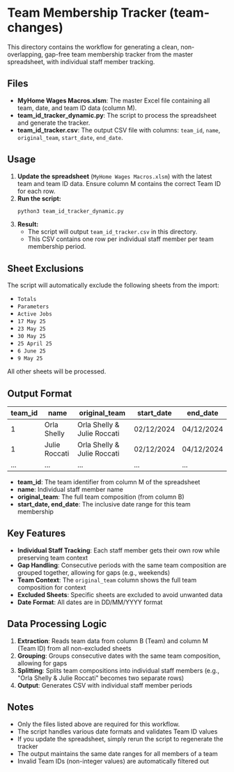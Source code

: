 # Team Membership Tracker (team-changes)

This directory contains the workflow for generating a clean, non-overlapping, gap-free team membership tracker from the master spreadsheet, with individual staff member tracking.

## Files

- **MyHome Wages Macros.xlsm**: The master Excel file containing all team, date, and team ID data (column M).
- **team_id_tracker_dynamic.py**: The script to process the spreadsheet and generate the tracker.
- **team_id_tracker.csv**: The output CSV file with columns: `team_id`, `name`, `original_team`, `start_date`, `end_date`.

## Usage

1. **Update the spreadsheet** (`MyHome Wages Macros.xlsm`) with the latest team and team ID data. Ensure column M contains the correct Team ID for each row.
2. **Run the script:**
   ```bash
   python3 team_id_tracker_dynamic.py
   ```
3. **Result:**
   - The script will output `team_id_tracker.csv` in this directory.
   - This CSV contains one row per individual staff member per team membership period.

## Sheet Exclusions

The script will automatically exclude the following sheets from the import:
- `Totals`
- `Parameters`
- `Active Jobs`
- `17 May 25`
- `23 May 25`
- `30 May 25`
- `25 April 25`
- `6 June 25`
- `9 May 25`

All other sheets will be processed.

## Output Format

| team_id | name         | original_team                    | start_date  | end_date    |
|---------|--------------|----------------------------------|-------------|-------------|
| 1       | Orla Shelly  | Orla Shelly & Julie Roccati      | 02/12/2024  | 04/12/2024  |
| 1       | Julie Roccati| Orla Shelly & Julie Roccati      | 02/12/2024  | 04/12/2024  |
| ...     | ...          | ...                              | ...         | ...         |

- **team_id**: The team identifier from column M of the spreadsheet
- **name**: Individual staff member name
- **original_team**: The full team composition (from column B)
- **start_date, end_date**: The inclusive date range for this team membership

## Key Features

- **Individual Staff Tracking**: Each staff member gets their own row while preserving team context
- **Gap Handling**: Consecutive periods with the same team composition are grouped together, allowing for gaps (e.g., weekends)
- **Team Context**: The `original_team` column shows the full team composition for context
- **Excluded Sheets**: Specific sheets are excluded to avoid unwanted data
- **Date Format**: All dates are in DD/MM/YYYY format

## Data Processing Logic

1. **Extraction**: Reads team data from column B (Team) and column M (Team ID) from all non-excluded sheets
2. **Grouping**: Groups consecutive dates with the same team composition, allowing for gaps
3. **Splitting**: Splits team compositions into individual staff members (e.g., "Orla Shelly & Julie Roccati" becomes two separate rows)
4. **Output**: Generates CSV with individual staff member periods

## Notes

- Only the files listed above are required for this workflow.
- The script handles various date formats and validates Team ID values
- If you update the spreadsheet, simply rerun the script to regenerate the tracker
- The output maintains the same date ranges for all members of a team
- Invalid Team IDs (non-integer values) are automatically filtered out 
